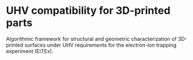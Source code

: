 # UHV compatibility for 3D-printed parts 
Algorithmic framework for structural and geometric characterization of 3D-printed surfaces under UHV requirements for the electron-ion trapping experiment (EiTEx).
